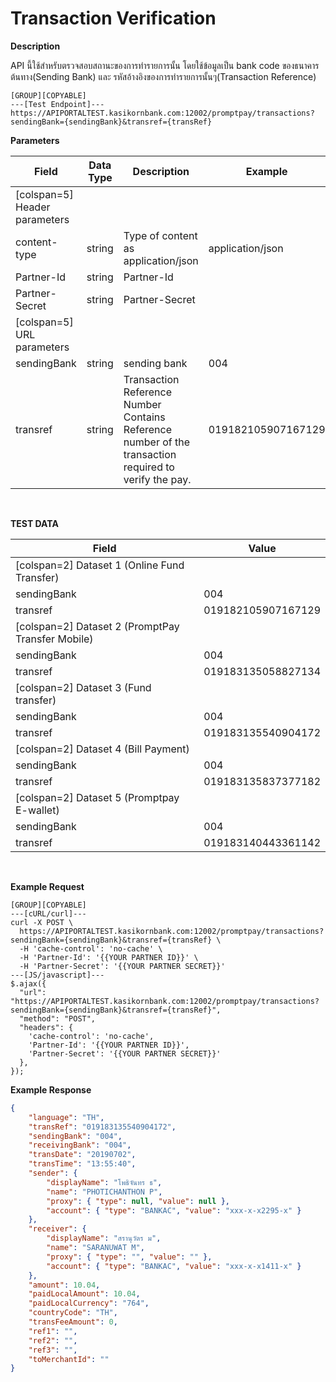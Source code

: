 # Transaction Verification

**Description**

API นี้ใช้สำหรับตรวจสอบสถานะของการทำรายการนั้น โดยใช้ข้อมูลเป็น bank code ของธนาคารต้นทาง(Sending Bank) และ รหัสอ้างอิงของการทำรายการนั้นๆ(Transaction Reference)

```
[GROUP][COPYABLE]
---[Test Endpoint]---
https://APIPORTALTEST.kasikornbank.com:12002/promptpay/transactions?sendingBank={sendingBank}&transref={transRef}
```

**Parameters**

| Field                        | Data Type | Description                         | Example            | Mandatory |
| ---------------------------- | --------- | ----------------------------------- | ------------------ | :-------: |
| [colspan=5] Header parameters |
| content-type                 | string    | Type of content as application/json | application/json   |     Y     |
| Partner-Id                   | string    | Partner-Id                          |                    |     Y     |
| Partner-Secret               | string    | Partner-Secret                      |                    |     Y     |
| [colspan=5] URL parameters  |
| sendingBank                  | string    | sending bank                        | 004                |     Y     |
| transref                     | string    | Transaction Reference Number <br> Contains Reference number of the transaction required to verify the pay.                            | 019182105907167129 |     Y     |

<br />

**TEST DATA**

| Field                                             | Value              |
| ------------------------------------------------- | ------------------ |
| [colspan=2] Dataset 1 (Online Fund Transfer)      |
| sendingBank                                       | 004                |
| transref                                          | 019182105907167129 |
| [colspan=2] Dataset 2 (PromptPay Transfer Mobile) |
| sendingBank                                       | 004                |
| transref                                          | 019183135058827134 |
| [colspan=2] Dataset 3 (Fund transfer)             |
| sendingBank                                       | 004                |
| transref                                          | 019183135540904172 |
| [colspan=2] Dataset 4 (Bill Payment)              |
| sendingBank                                       | 004                |
| transref                                          | 019183135837377182 |
| [colspan=2] Dataset 5 (Promptpay E-wallet)        |
| sendingBank                                       | 004                |
| transref                                          | 019183140443361142 |

<br />

**Example Request**

```
[GROUP][COPYABLE]
---[cURL/curl]---
curl -X POST \
  https://APIPORTALTEST.kasikornbank.com:12002/promptpay/transactions?sendingBank={sendingBank}&transref={transRef} \
  -H 'cache-control': 'no-cache' \
  -H 'Partner-Id': '{{YOUR PARTNER ID}}' \
  -H 'Partner-Secret': '{{YOUR PARTNER SECRET}}'
---[JS/javascript]---
$.ajax({
  "url": "https://APIPORTALTEST.kasikornbank.com:12002/promptpay/transactions?sendingBank={sendingBank}&transref={transRef}",
  "method": "POST",
  "headers": {
    'cache-control': 'no-cache',
    'Partner-Id': '{{YOUR PARTNER ID}}',
    'Partner-Secret': '{{YOUR PARTNER SECRET}}'
  },
});
```

**Example Response**

```json
{
    "language": "TH",
    "transRef": "019183135540904172",
    "sendingBank": "004",
    "receivingBank": "004",
    "transDate": "20190702",
    "transTime": "13:55:40",
    "sender": {
        "displayName": "โพธิจันทร ธ",
        "name": "PHOTICHANTHON P",
        "proxy": { "type": null, "value": null },
        "account": { "type": "BANKAC", "value": "xxx-x-x2295-x" }
    },
    "receiver": {
        "displayName": "สรานุวัตร ม",
        "name": "SARANUWAT M",
        "proxy": { "type": "", "value": "" },
        "account": { "type": "BANKAC", "value": "xxx-x-x1411-x" }
    },
    "amount": 10.04,
    "paidLocalAmount": 10.04,
    "paidLocalCurrency": "764",
    "countryCode": "TH",
    "transFeeAmount": 0,
    "ref1": "",
    "ref2": "",
    "ref3": "",
    "toMerchantId": ""
}
```
